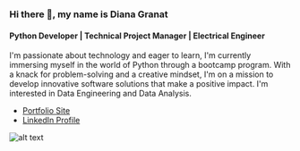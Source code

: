 ### Hi there 👋, my name is Diana Granat
#### Python Developer | Technical Project Manager | Electrical Engineer

I'm passionate about technology and eager to learn, I'm currently immersing myself in the world of Python through a bootcamp program.
With a knack for problem-solving and a creative mindset, I'm on a mission to develop innovative software solutions that make a positive impact.
I'm interested in Data Engineering and Data Analysis.

- [Portfolio Site](https://diana2granat.pythonanywhere.com/)
- [LinkedIn Profile](https://www.linkedin.com/in/diana-granat-7181581a0/)

![alt text](https://diana2granat.pythonanywhere.com/static/engineer.jpg)
<!--
**diana2granat/diana2granat** is a ✨ _special_ ✨ repository because its `README.md` (this file) appears on your GitHub profile.

Here are some ideas to get you started:

- 🔭 I’m currently working on ...
- 🌱 I’m currently learning ...
- 👯 I’m looking to collaborate on ...
- 🤔 I’m looking for help with ...
- 💬 Ask me about ...
- 📫 How to reach me: ...
- 😄 Pronouns: ...
- ⚡ Fun fact: ...
-->
